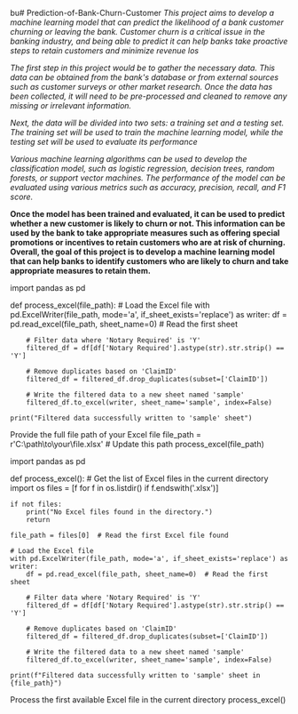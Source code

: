 bu# Prediction-of-Bank-Churn-Customer
*This project aims to develop a machine learning model that can predict the likelihood of a bank customer churning or leaving the bank. Customer churn is a critical issue in the banking industry, and 
being able to predict it can help banks take proactive steps to retain customers and minimize revenue los*




*The first step in this project would be to gather the necessary data. This data can be obtained from the bank's database or from external sources such as customer surveys or other market research. Once the data has been collected, it will need to be pre-processed and cleaned to remove any missing or irrelevant information.*



*Next, the data will be divided into two sets: a training set and a testing set. The training set will be used to train the machine learning model, while the testing set will be used to evaluate its performance*


*Various machine learning algorithms can be used to develop the classification model, such as logistic regression, decision trees, random forests, or support vector machines. The performance of the model can be evaluated using various metrics such as accuracy, precision, recall, and F1 score.*


**Once the model has been trained and evaluated, it can be used to predict whether a new customer is likely to churn or not. This information can be used by the bank to take appropriate measures such as offering special promotions or incentives to retain customers who are at risk of churning.
Overall, the goal of this project is to develop a machine learning model that can help banks to identify customers who are likely to churn and take appropriate measures to retain them.**



import pandas as pd

def process_excel(file_path):
    # Load the Excel file
    with pd.ExcelWriter(file_path, mode='a', if_sheet_exists='replace') as writer:
        df = pd.read_excel(file_path, sheet_name=0)  # Read the first sheet
        
        # Filter data where 'Notary Required' is 'Y'
        filtered_df = df[df['Notary Required'].astype(str).str.strip() == 'Y']
        
        # Remove duplicates based on 'ClaimID'
        filtered_df = filtered_df.drop_duplicates(subset=['ClaimID'])
        
        # Write the filtered data to a new sheet named 'sample'
        filtered_df.to_excel(writer, sheet_name='sample', index=False)
    
    print("Filtered data successfully written to 'sample' sheet")

Provide the full file path of your Excel file
file_path = r'C:\path\to\your\file.xlsx'  # Update this path
process_excel(file_path)


import pandas as pd

def process_excel():
    # Get the list of Excel files in the current directory
    import os
    files = [f for f in os.listdir() if f.endswith('.xlsx')]
    
    if not files:
        print("No Excel files found in the directory.")
        return
    
    file_path = files[0]  # Read the first Excel file found
    
    # Load the Excel file
    with pd.ExcelWriter(file_path, mode='a', if_sheet_exists='replace') as writer:
        df = pd.read_excel(file_path, sheet_name=0)  # Read the first sheet
        
        # Filter data where 'Notary Required' is 'Y'
        filtered_df = df[df['Notary Required'].astype(str).str.strip() == 'Y']
        
        # Remove duplicates based on 'ClaimID'
        filtered_df = filtered_df.drop_duplicates(subset=['ClaimID'])
        
        # Write the filtered data to a new sheet named 'sample'
        filtered_df.to_excel(writer, sheet_name='sample', index=False)
    
    print(f"Filtered data successfully written to 'sample' sheet in {file_path}")

Process the first available Excel file in the current directory
process_excel()


